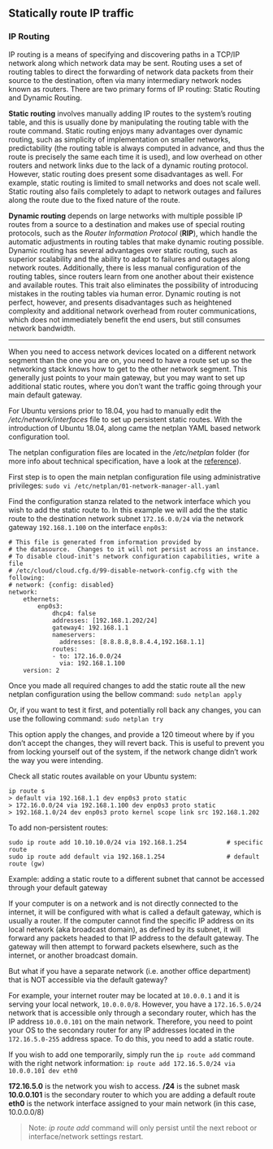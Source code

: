 ## Statically route IP traffic

### IP Routing

IP routing is a means of specifying and discovering paths in a TCP/IP network along which network data may be sent. Routing uses a set of routing tables to direct the forwarding of network data packets from their source to the destination, often via many intermediary network nodes known as routers. There are two primary forms of IP routing: Static Routing and Dynamic Routing.

**Static routing** involves manually adding IP routes to the system’s routing table, and this is usually done by manipulating the routing table with the route command. Static routing enjoys many advantages over dynamic routing, such as simplicity of implementation on smaller networks, predictability (the routing table is always computed in advance, and thus the route is precisely the same each time it is used), and low overhead on other routers and network links due to the lack of a dynamic routing protocol. However, static routing does present some disadvantages as well. For example, static routing is limited to small networks and does not scale well. Static routing also fails completely to adapt to network outages and failures along the route due to the fixed nature of the route.

**Dynamic routing** depends on large networks with multiple possible IP routes from a source to a destination and makes use of special routing protocols, such as the *Router Information Protocol* (**RIP**), which handle the automatic adjustments in routing tables that make dynamic routing possible. Dynamic routing has several advantages over static routing, such as superior scalability and the ability to adapt to failures and outages along network routes. Additionally, there is less manual configuration of the routing tables, since routers learn from one another about their existence and available routes. This trait also eliminates the possibility of introducing mistakes in the routing tables via human error. Dynamic routing is not perfect, however, and presents disadvantages such as heightened complexity and additional network overhead from router communications, which does not immediately benefit the end users, but still consumes network bandwidth.

---

When you need to access network devices located on a different network segment than the one you are on, you need to have a route set up so the networking stack knows how to get to the other network segment. This generally just points to your main gateway, but you may want to set up additional static routes, where you don’t want the traffic going through your main default gateway.

For Ubuntu versions prior to 18.04, you had to manually edit the */etc/network/interfaces* file to set up persistent static routes. With the introduction of Ubuntu 18.04, along came the netplan YAML based network configuration tool.

The netplan configuration files are located in the */etc/netplan* folder (for more info about technical specification, have a look at the [reference](https://netplan.io/reference/)).

First step is to open the main netplan configuration file using administrative privileges: `sudo vi /etc/netplan/01-network-manager-all.yaml`

Find the configuration stanza related to the network interface which you wish to add the static route to. In this example we will add the the static route to the destination network subnet `172.16.0.0/24` via the network gateway `192.168.1.100` on the interface `enp0s3`:
```
# This file is generated from information provided by
# the datasource.  Changes to it will not persist across an instance.
# To disable cloud-init's network configuration capabilities, write a file
# /etc/cloud/cloud.cfg.d/99-disable-network-config.cfg with the following:
# network: {config: disabled}
network:
    ethernets:
        enp0s3:
            dhcp4: false
            addresses: [192.168.1.202/24]
            gateway4: 192.168.1.1
            nameservers:
              addresses: [8.8.8.8,8.8.4.4,192.168.1.1]
            routes:
            - to: 172.16.0.0/24
              via: 192.168.1.100
    version: 2
```

Once you made all required changes to add the static route all the new netplan configuration using the bellow command: `sudo netplan apply`

Or, if you want to test it first, and potentially roll back any changes, you can use the following command: `sudo netplan try`

This option apply the changes, and provide a 120 timeout where by if you don’t accept the changes, they will revert back. This is useful to prevent you from locking yourself out of the system, if the network change didn’t work the way you were intending.

Check all static routes available on your Ubuntu system:
```
ip route s
> default via 192.168.1.1 dev enp0s3 proto static 
> 172.16.0.0/24 via 192.168.1.100 dev enp0s3 proto static 
> 192.168.1.0/24 dev enp0s3 proto kernel scope link src 192.168.1.202 
```

To add non-persistent routes:
```
sudo ip route add 10.10.10.0/24 via 192.168.1.254           # specific route
sudo ip route add default via 192.168.1.254                 # default route (gw)
```

Example: adding a static route to a different subnet that cannot be accessed through your default gateway

If your computer is on a network and is not directly connected to the internet, it will be configured with what is called a default gateway, which is usually a router. If the computer cannot find the specific IP address on its local network (aka broadcast domain), as defined by its subnet, it will forward any packets headed to that IP address to the default gateway. The gateway will then attempt to forward packets elsewhere, such as the internet, or another broadcast domain.

But what if you have a separate network (i.e. another office department) that is NOT accessible via the default gateway?

For example, your internet router may be located at `10.0.0.1` and it is serving your local network, `10.0.0.0/8`. However, you have a `172.16.5.0/24` network that is accessible only through a secondary router, which has the IP address `10.0.0.101` on the main network. Therefore, you need to point your OS to the secondary router for any IP addresses located in the `172.16.5.0-255` address space. To do this, you need to add a static route.

If you wish to add one temporarily, simply run the `ip route add` command with the right network information:
`ip route add 172.16.5.0/24 via 10.0.0.101 dev eth0`

**172.16.5.0** is the network you wish to access.
**/24** is the subnet mask
**10.0.0.101** is the secondary router to which you are adding a default route
**eth0** is the network interface assigned to your main network (in this case, 10.0.0.0/8)

> Note: *ip route add* command will only persist until the next reboot or interface/network settings restart.